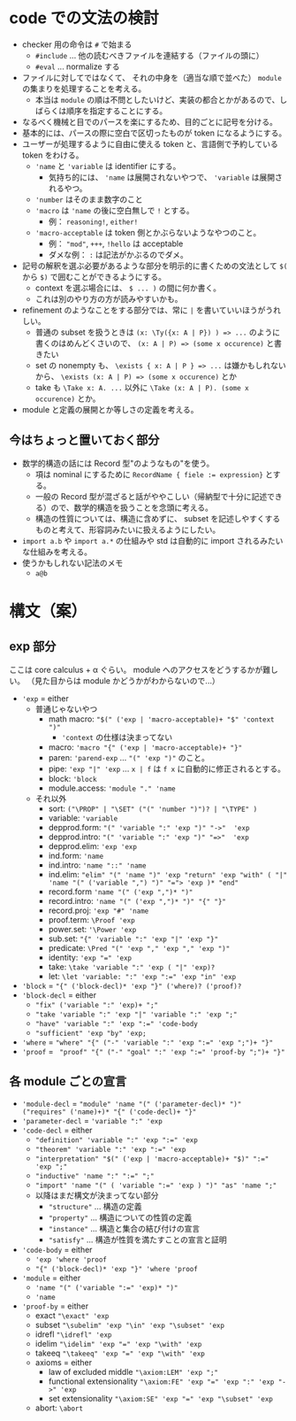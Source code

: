 # code での文法の検討
- checker 用の命令は `#` で始まる
  - `#include` ... 他の読むべきファイルを連結する（ファイルの頭に）
  - `#eval` ... normalize する
- ファイルに対してではなくて、 それの中身を（適当な順で並べた） `module` の集まりを処理することを考える。
  - 本当は `module` の順は不問としたいけど、実装の都合とかがあるので、しばらくは順序を指定することにする。
- なるべく機械と目でのパースを楽にするため、目的ごとに記号を分ける。
- 基本的には、パースの際に空白で区切ったものが token になるようにする。
- ユーザーが処理するように自由に使える token と、言語側で予約している token をわける。
  - `'name` と `'variable` は identifier にする。
    - 気持ち的には、 `'name` は展開されないやつで、 `'variable` は展開されるやつ。
  - `'number` はそのまま数字のこと
  - `'macro` は `'name` の後に空白無しで `!` とする。
    - 例： `reasoning!`, `either!`
  - `'macro-acceptable` は token 側とかぶらないようなやつのこと。 
    - 例： `"mod"`, `+++`, `!hello` は acceptable
    - ダメな例： `:` は記法がかぶるのでダメ。
- 記号の解釈を選ぶ必要があるような部分を明示的に書くための文法として `$(` から `$)` で囲むことができるようにする。
  - context を選ぶ場合には、 `$ ... )` の間に何か書く。
  - これは別のやり方の方が読みやすいかも。
- refinement のようなことをする部分では、常に `|` を書いていいほうがうれしい。
  - 普通の subset を扱うときは `(x: \Ty({x: A | P}) ) => ...` のように書くのはめんどくさいので、 `(x: A | P) => (some x occurence)` と書きたい
  - set の nonempty も、 `\exists { x: A | P } => ...` は嫌かもしれないから、 `\exists (x: A | P) => (some x occurence)` とか
  - take も `\Take x: A. ...` 以外に `\Take (x: A | P). (some x occurence)` とか。
- module と定義の展開とか等しさの定義を考える。

## 今はちょっと置いておく部分
- 数学的構造の話には Record 型"のようなもの"を使う。
  - 項は nominal にするために `RecordName { fiele := expression}` とする。
  - 一般の Record 型が混ざると話がややこしい（帰納型で十分に記述できる）ので、数学的構造を扱うことを念頭に考える。
  - 構造の性質については、構造に含めずに、 subset を記述しやすくするものと考えて、形容詞みたいに扱えるようにしたい。
- `import a.b` や `import a.*` の仕組みや std は自動的に import されるみたいな仕組みを考える。
- 使うかもしれない記法のメモ
  - `a@b`

# 構文（案）
## exp 部分
ここは core calculus + α ぐらい。
module へのアクセスをどうするかが難しい。
（見た目からは module かどうかがわからないので...）

- `'exp` = either
  - 普通じゃないやつ
    - math macro: `"$(" ('exp | 'macro-acceptable)+ "$" 'context ")"`
      - `'context` の仕様は決まってない
    - macro: `'macro "{" ('exp | 'macro-acceptable)+ "}"`
    - paren: `'parend-exp` ... `"(" 'exp ")"` のこと。
    - pipe: `'exp "|" 'exp` ... `x | f` は `f x` に自動的に修正されるとする。
    - block: `'block`
    - module.access: `'module "." 'name`
  - それ以外
    - sort: `("\PROP" | "\SET" ("(" 'number ")")? | "\TYPE" )`
    - variable: `'variable`
    - depprod.form: `"(" 'variable ":" 'exp ")" "->"  'exp`
    - depprod.intro: `"(" 'variable ":" 'exp ")" "=>"  'exp`
    - depprod.elim: `'exp 'exp`
    - ind.form: `'name`
    - ind.intro: `'name "::" 'name`
    - ind.elim: `"elim" "(" 'name ")" 'exp "return" 'exp "with" ( "|" 'name "(" ('variable ",") ")" "="> 'exp )* "end"`
    - record.form ``'name "(" ('exp ",")* ")"``
    - record.intro: `'name "(" ('exp ",")* ")" "{" "}"`
    - record.proj: `'exp "#" 'name`
    - proof.term: `\Proof 'exp`
    - power.set: `'\Power 'exp`
    - sub.set: `"{" 'variable ":" 'exp "|" 'exp "}"`
    - predicate: `\Pred "(" 'exp "," 'exp "," 'exp ")"`
    - identity: `'exp "=" 'exp`
    - take: `\take 'variable ":" 'exp ( "|" 'exp)?`
    - let: `\let 'variable: ":" 'exp ":=" 'exp "in" 'exp`
- `'block` = `"{" ('block-decl)* 'exp "}" ('where)? ('proof)?`
- `'block-decl` =  either
  - `"fix" ('variable ":" 'exp)+ ";"`
  - `"take 'variable ":" 'exp "|" 'variable ":" 'exp ";"`
  - `"have" 'variable ":" 'exp ":=" 'code-body`
  - `"sufficient" 'exp "by" 'exp;`
- `'where` = `"where" "{" ("-" 'variable ":" 'exp ":=" 'exp ";")+ "}"`
- `'proof` = ` "proof" "{" ("-" "goal" ":" 'exp ":=" 'proof-by ";")+ "}"`

## 各 module ごとの宣言
- `'module-decl` = `"module" 'name "(" ('parameter-decl)* ")" ("requires" ('name)+)* "{" ('code-decl)+ "}"`
- `'parameter-decl` = `'variable ":" 'exp`
- `'code-decl` = either
  - `"definition" 'variable ":" 'exp ":=" 'exp`
  - `"theorem" 'variable ":" 'exp ":=" 'exp`
  - `"interpretation" "$(" ('exp | 'macro-acceptable)+ "$)" ":=" 'exp ";"`
  - `"inductive" 'name ":" ":=" ";"`
  - `"import" 'name "(" ( 'variable ":=" 'exp ) ")" "as" 'name ";"`
  - 以降はまだ構文が決まってない部分
    - `"structure"` ... 構造の定義
    - `"property"` ... 構造についての性質の定義
    - `"instance"` ... 構造と集合の結び付けの宣言
    - `"satisfy"` ... 構造が性質を満たすことの宣言と証明
- `'code-body` = either
  - `'exp 'where 'proof`
  - `"{" ('block-decl)* 'exp "}" 'where 'proof`
- `'module` = either
  - `'name "(" ('variable ":=" 'exp)* ")"`
  - `'name`
- `'proof-by` = either
  - exact `"\exact" 'exp`
  - subset `"\subelim" 'exp "\in" 'exp "\subset" 'exp`
  - idrefl `"\idrefl" 'exp`
  - idelim `"\idelim" 'exp "=" 'exp "\with" 'exp`
  - takeeq `"\takeeq" 'exp "=" 'exp "\with" 'exp`
  - axioms = either
    - law of excluded middle `"\axiom:LEM" 'exp ";"`
    - functional extensionality `"\axiom:FE" 'exp "=" 'exp ":" 'exp "->" 'exp`
    - set extensionality `"\axiom:SE" 'exp "=" 'exp "\subset" 'exp `
  - abort: `\abort`

